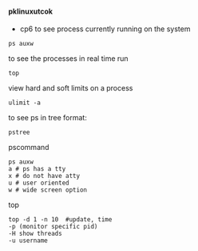 #### pklinuxutcok

- cp6
to see process currently running on the system
```
ps auxw
```
to see the processes in real time run
```
top
```
view hard and soft limits on a process
```
ulimit -a
```
to see ps in tree format:
```
pstree
```
pscommand
```
ps auxw
a # ps has a tty
x # do not have atty
u # user oriented
w # wide screen option
```
top
```
top -d 1 -n 10  #update, time
-p (monitor specific pid)
-H show threads
-u username
```
